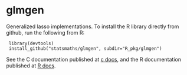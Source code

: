 glmgen
======

Generalized lasso implementations. To install the
R library directly from github, run the following from R:

```{r}
 library(devtools)
 install_github("statsmaths/glmgen", subdir="R_pkg/glmgen")
```
 
See the C documentation published at [c docs](http://statsmaths.github.io/glmgen/html/files.html),
and the R documentation published at [R docs](http://statsmaths.github.io/glmgen/glmgen-manual.pdf).


